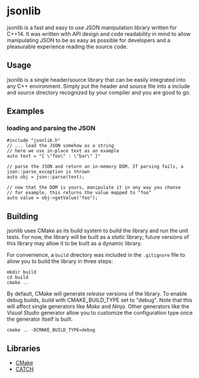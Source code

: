 # jsonlib

jsonlib is a fast and easy to use JSON manipulation library written for C++14. It was written with API design and code readability 
in mind to allow manipulating JSON to be as easy as possible for developers and a pleasurable experience reading the source code.

## Usage
jsonlib is a single header/source library that can be easily integrated into any C++ environment. Simply put the header and source file into a include and source
directory recognized by your compiler and you are good to go.

## Examples
### loading and parsing the JSON
```
#include "jsonlib.h"
// ... load the JSON somehow as a string
// here we use in-place text as an example
auto text = "{ \"foo\" : \"bar\" }"

// parse the JSON and return an in-memory DOM. If parsing fails, a json::parse_exception is thrown
auto obj = json::parse(text); 

// now that the DOM is yours, manipulate it in any way you choose
// for example, this returns the value mapped to "foo"
auto value = obj->getValue("foo");
```

## Building
jsonlib uses CMake as its build system to build the library and run the unit tests. For now, the library will be built as a _static_ library; future versions of this library may allow it to be built as a dynamic library.

For convenience, a `build` directory was included in the `.gitignore` file to allow you to build the library in three steps:

```
mkdir build
cd build
cmake ..
```

By default, CMake will generate *release* versions of the library. To enable debug builds, build with CMAKE_BUILD_TYPE set to "debug". Note that this will affect single generators like _Make_ and _Ninja_. Other generators like the _Visual Studio_ generator allow you to customize the configuration type once the generator itself is built.

```
cmake .. -DCMAKE_BUILD_TYPE=debug
```

## Libraries
* [CMake](https://cmake.org)
* [CATCH](https://github.com/catchorg/Catch2)
